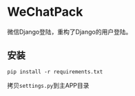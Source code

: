 # WeChatPack

微信Django登陆，重构了Django的用户登陆。

## 安装

```
pip install -r requirements.txt
```

拷贝`settings.py`到主APP目录
